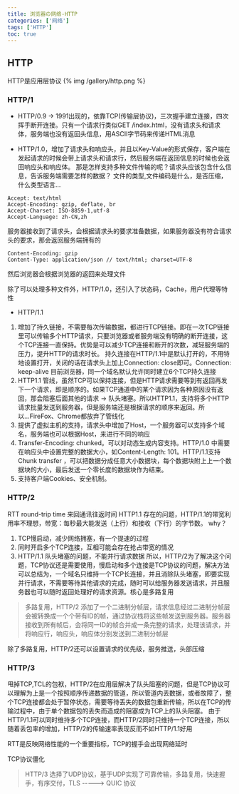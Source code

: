 ```yaml
---
title: 浏览器の网络-HTTP
categories: ['网络']
tags: ['HTTP']
toc: true
---
```


## HTTP
HTTP是应用层协议
{% img /gallery/http.png %}
<!--more-->

### HTTP/1
- HTTP/0.9 -> 1991出现的，依靠TCP(传输层协议)，三次握手建立连接，四次挥手断开连接。只有一个请求行类似GET /index.html，没有请求头和请求体，服务端也没有返回头信息，用ASCII字节码来传递HTML消息

- HTTP/1.0，增加了请求头和响应头，并且以Key-Value的形式保存，客户端在发起请求的时候会带上请求头和请求行，然后服务端在返回信息的时候也会返回响应头和响应体。
那是怎样支持多种文件传输的呢？请求头应该包含什么信息，告诉服务端需要怎样的数据？
文件的类型,文件编码是什么，是否压缩，什么类型语言...
```
Accept: text/html
Accept-Encoding: gzip, deflate, br
Accept-Charset: ISO-8859-1,utf-8
Accept-Language: zh-CN,zh

```
  服务器接收到了请求头，会根据请求头的要求准备数据，如果服务器没有符合请求头的要求，那会返回服务端拥有的

  ```
  Content-Encoding: gzip
  Content-Type: application/json // text/html; charset=UTF-8
  ```
  然后浏览器会根据浏览器的返回来处理文件

  除了可以处理多种文件外，HTTP/1.0，还引入了状态码，Cache，用户代理等特性

- HTTP/1.1
1. 增加了持久链接，不需要每次传输数据，都进行TCP链接。即在一次TCP链接里可以传输多个HTTP请求，只要浏览器或者服务端没有明确的断开连接，这个TCP连接一直保持。优势是可以减少TCP连接和断开的次数，减轻服务端的压力，提升HTTP的请求时长。
持久连接在HTTP/1.1中是默认打开的，不用特地设置打开，关闭的话在请求头上加上Connection: close即可。Connection: keep-alive
目前浏览器，同一个域名默认允许同时建立6个TCP持久连接
2. HTTP1.1 管线，虽然TCP可以保持连接，但是HTTP请求需要等到有返回再发下一个请求，即是顺序的。如果TCP通道中的某个请求因为各种原因没有返回，那会阻塞后面其他的请求 -> 队头堵塞。所以HTTP1.1，支持将多个HTTP请求批量发送到服务器，但是服务端还是根据请求的顺序来返回。所以...FireFox、Chrome都放弃了管线化
3. 提供了虚拟主机的支持，请求头中增加了Host，一个服务器可以支持多个域名，服务端也可以根据Host，来进行不同的响应
4. Transfer-Encoding: chunked。可以对动态生成内容支持。HTTP/1.0 中需要在响应头中设置完整的数据大小，如Content-Length: 101。HTTP/1.1支持Chunk transfer ，可以把数据分成任意大小数据块，每个数据块附上上一个数据块的大小，最后发送一个零长度的数据块作为结束。
5. 支持客户端Cookies、安全机制。

### HTTP/2
RTT round-trip time 来回通讯往返时间
HTTP1.1 存在的问题，HTTP/1.1的带宽利用率不理想，带宽：每秒最大能发送（上行）和接收（下行）的字节数。
why？
1. TCP慢启动，减少网络拥塞，有一个提速的过程
2. 同时开启多个TCP连接，互相可能会存在抢占带宽的情况
3. HTTP/1.1 队头堵塞的问题，不能并行请求数据
所以，HTTP/2为了解决这个问题，TCP协议还是需要使用，慢启动和多个连接是TCP协议的问题，解决方法可以总结为，一个域名只维持一个TCP长连接，并且消除队头堵塞，即要实现并行请求，不需要等待其他请求的完成，随时可以给服务器发送请求，并且服务器也可以随时返回处理好的请求资源。核心是多路复用
> 多路复用，HTTP/2 添加了一个二进制分帧层，请求信息经过二进制分帧层会被转换成一个个带有ID的帧，通过协议栈将这些帧发送到服务器。服务器接收到所有帧后，会将同一ID的帧合并成一条完整的请求，处理该请求，并将响应行，响应头，响应体分别发送到二进制分帧层

除了多路复用，HTTP/2还可以设置请求的优先级，服务推送，头部压缩

### HTTP/3
甩掉TCP,TCL的包袱，HTTP/2在应用层解决了队头阻塞的问题，但是TCP协议可以理解为上是一个按照顺序传递数据的管道，所以管道内丢数据，或者故障了，整个TCP连接都会处于暂停状态，需要等待丢失的数据包重新传输，所以在TCP的传输过程中，由于单个数据包的丢失而造成的阻塞成为TCP上的队头阻塞。
由于HTTP/1.1可以同时维持多个TCP连接，而HTTP/2同时只维持一个TCP连接，所以随着丢包率的增加，HTTP/2的传输速率表现反而不如HTTP/1.1好用

RTT是反映网络性能的一个重要指标，TCP的握手会出现网络延时

TCP协议僵化

> HTTP/3 选择了UDP协议，基于UDP实现了可靠传输，多路复用，快速握手，有序交付，TLS -----> QUIC 协议

